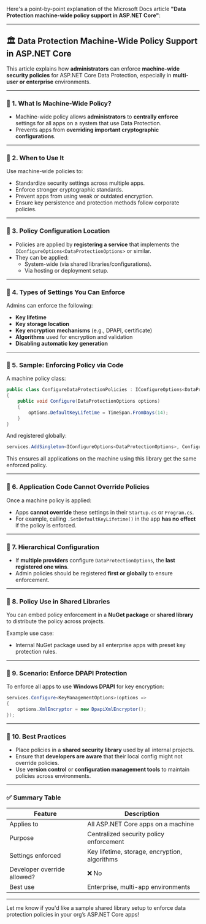 Here's a point-by-point explanation of the Microsoft Docs article **"Data Protection machine-wide policy support in ASP.NET Core"**:

---

## 🏛️ Data Protection Machine-Wide Policy Support in ASP.NET Core

This article explains how **administrators** can enforce **machine-wide security policies** for ASP.NET Core Data Protection, especially in **multi-user or enterprise** environments.

---

### 🔹 1. **What Is Machine-Wide Policy?**

- Machine-wide policy allows **administrators** to **centrally enforce** settings for all apps on a system that use Data Protection.
- Prevents apps from **overriding important cryptographic configurations**.

---

### 🔹 2. **When to Use It**

Use machine-wide policies to:

- Standardize security settings across multiple apps.
- Enforce stronger cryptographic standards.
- Prevent apps from using weak or outdated encryption.
- Ensure key persistence and protection methods follow corporate policies.

---

### 🔹 3. **Policy Configuration Location**

- Policies are applied by **registering a service** that implements the `IConfigureOptions<DataProtectionOptions>` or similar.
- They can be applied:
    - System-wide (via shared libraries/configurations).
    - Via hosting or deployment setup.

---

### 🔹 4. **Types of Settings You Can Enforce**

Admins can enforce the following:

- **Key lifetime**
- **Key storage location**
- **Key encryption mechanisms** (e.g., DPAPI, certificate)
- **Algorithms** used for encryption and validation
- **Disabling automatic key generation**

---

### 🔹 5. **Sample: Enforcing Policy via Code**

A machine policy class:

```csharp
public class ConfigureDataProtectionPolicies : IConfigureOptions<DataProtectionOptions>
{
    public void Configure(DataProtectionOptions options)
    {
        options.DefaultKeyLifetime = TimeSpan.FromDays(14);
    }
}
```

And registered globally:

```csharp
services.AddSingleton<IConfigureOptions<DataProtectionOptions>, ConfigureDataProtectionPolicies>();
```

This ensures all applications on the machine using this library get the same enforced policy.

---

### 🔹 6. **Application Code Cannot Override Policies**

Once a machine policy is applied:

- Apps **cannot override** these settings in their `Startup.cs` or `Program.cs`.
- For example, calling `.SetDefaultKeyLifetime()` in the app **has no effect** if the policy is enforced.

---

### 🔹 7. **Hierarchical Configuration**

- If **multiple providers** configure `DataProtectionOptions`, the **last registered one wins**.
- Admin policies should be registered **first or globally** to ensure enforcement.

---

### 🔹 8. **Policy Use in Shared Libraries**

You can embed policy enforcement in a **NuGet package** or **shared library** to distribute the policy across projects.

Example use case:
- Internal NuGet package used by all enterprise apps with preset key protection rules.

---

### 🔹 9. **Scenario: Enforce DPAPI Protection**

To enforce all apps to use **Windows DPAPI** for key encryption:

```csharp
services.Configure<KeyManagementOptions>(options =>
{
    options.XmlEncryptor = new DpapiXmlEncryptor();
});
```

---

### 🔹 10. **Best Practices**

- Place policies in a **shared security library** used by all internal projects.
- Ensure that **developers are aware** that their local config might not override policies.
- Use **version control** or **configuration management tools** to maintain policies across environments.

---

### ✅ Summary Table

| Feature                      | Description |
|-----------------------------|-------------|
| Applies to                  | All ASP.NET Core apps on a machine |
| Purpose                     | Centralized security policy enforcement |
| Settings enforced           | Key lifetime, storage, encryption, algorithms |
| Developer override allowed? | ❌ No |
| Best use                    | Enterprise, multi-app environments |

---

Let me know if you'd like a sample shared library setup to enforce data protection policies in your org’s ASP.NET Core apps!